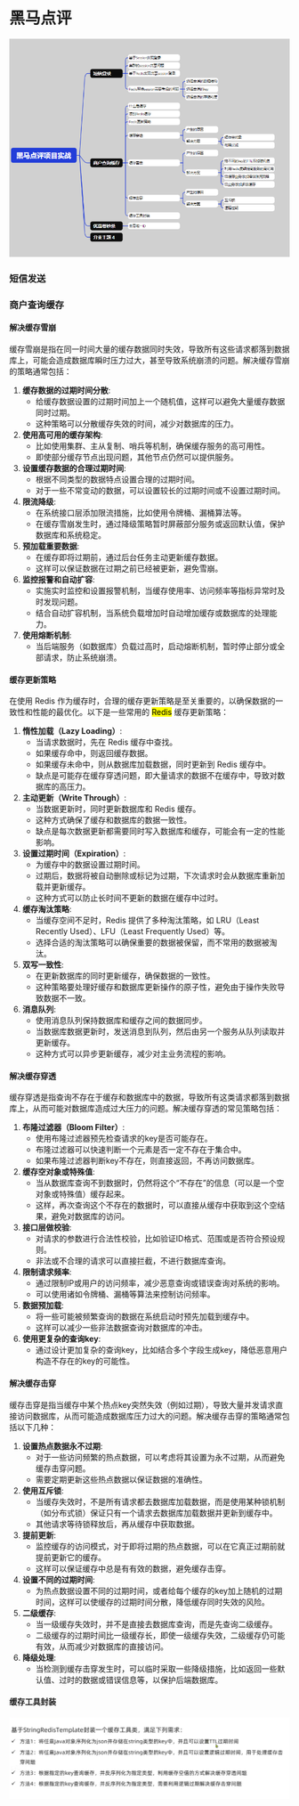 # 黑马点评



![image-20240123210719891](./README_images/image-20240123210719891.png)







### 短信发送



### 商户查询缓存



#### 解决缓存雪崩




缓存雪崩是指在同一时间大量的缓存数据同时失效，导致所有这些请求都落到数据库上，可能会造成数据库瞬时压力过大，甚至导致系统崩溃的问题。解决缓存雪崩的策略通常包括：

1. **缓存数据的过期时间分散**:
    - 给缓存数据设置的过期时间加上一个随机值，这样可以避免大量缓存数据同时过期。
    - 这种策略可以分散缓存失效的时间，减少对数据库的压力。
2. **使用高可用的缓存架构**:
    - 比如使用集群、主从复制、哨兵等机制，确保缓存服务的高可用性。
    - 即使部分缓存节点出现问题，其他节点仍然可以提供服务。
3. **设置缓存数据的合理过期时间**:
    - 根据不同类型的数据特点设置合理的过期时间。
    - 对于一些不常变动的数据，可以设置较长的过期时间或不设置过期时间。
4. **限流降级**:
    - 在系统接口层添加限流措施，比如使用令牌桶、漏桶算法等。
    - 在缓存雪崩发生时，通过降级策略暂时屏蔽部分服务或返回默认值，保护数据库和系统稳定。
5. **预加载重要数据**:
    - 在缓存即将过期前，通过后台任务主动更新缓存数据。
    - 这样可以保证数据在过期之前已经被更新，避免雪崩。
6. **监控报警和自动扩容**:
    - 实施实时监控和设置报警机制，当缓存使用率、访问频率等指标异常时及时发现问题。
    - 结合自动扩容机制，当系统负载增加时自动增加缓存或数据库的处理能力。
7. **使用熔断机制**:
    - 当后端服务（如数据库）负载过高时，启动熔断机制，暂时停止部分或全部请求，防止系统崩溃。





#### 缓存更新策略

在使用 Redis 作为缓存时，合理的缓存更新策略是至关重要的，以确保数据的一致性和性能的最优化。以下是一些常用的 <mark>Redis</mark> 缓存更新策略：

1. **惰性加载（Lazy Loading）**:
    - 当请求数据时，先在 Redis 缓存中查找。
    - 如果缓存命中，则返回缓存数据。
    - 如果缓存未命中，则从数据库加载数据，同时更新到 Redis 缓存中。
    - 缺点是可能存在缓存穿透问题，即大量请求的数据不在缓存中，导致对数据库的高压力。
2. **主动更新（Write Through）**:
    - 当数据更新时，同时更新数据库和 Redis 缓存。
    - 这种方式确保了缓存和数据库的数据一致性。
    - 缺点是每次数据更新都需要同时写入数据库和缓存，可能会有一定的性能影响。
3. **设置过期时间（Expiration）**:
    - 为缓存中的数据设置过期时间。
    - 过期后，数据将被自动删除或标记为过期，下次请求时会从数据库重新加载并更新缓存。
    - 这种方式可以防止长时间不更新的数据在缓存中过时。
4. **缓存淘汰策略**:
    - 当缓存空间不足时，Redis 提供了多种淘汰策略，如 LRU（Least Recently Used）、LFU（Least Frequently Used）等。
    - 选择合适的淘汰策略可以确保重要的数据被保留，而不常用的数据被淘汰。
5. **双写一致性**:
    - 在更新数据库的同时更新缓存，确保数据的一致性。
    - 这种策略要处理好缓存和数据库更新操作的原子性，避免由于操作失败导致数据不一致。
6. **消息队列**:
    - 使用消息队列保持数据库和缓存之间的数据同步。
    - 当数据库数据更新时，发送消息到队列，然后由另一个服务从队列读取并更新缓存。
    - 这种方式可以异步更新缓存，减少对主业务流程的影响。



#### 解决缓存穿透

缓存穿透是指查询不存在于缓存和数据库中的数据，导致所有这类请求都落到数据库上，从而可能对数据库造成过大压力的问题。解决缓存穿透的常见策略包括：

1. **布隆过滤器（Bloom Filter）**:
    - 使用布隆过滤器预先检查请求的key是否可能存在。
    - 布隆过滤器可以快速判断一个元素是否一定不存在于集合中。
    - 如果布隆过滤器判断key不存在，则直接返回，不再访问数据库。
2. **缓存空对象或特殊值**:
    - 当从数据库查询不到数据时，仍然将这个“不存在”的信息（可以是一个空对象或特殊值）缓存起来。
    - 这样，再次查询这个不存在的数据时，可以直接从缓存中获取到这个空结果，避免对数据库的访问。
3. **接口层做校验**:
    - 对请求的参数进行合法性校验，比如验证ID格式、范围或是否符合预设规则。
    - 非法或不合理的请求可以直接拦截，不进行数据库查询。
4. **限制请求频率**:
    - 通过限制IP或用户的访问频率，减少恶意查询或错误查询对系统的影响。
    - 可以使用诸如令牌桶、漏桶等算法来控制访问频率。
5. **数据预加载**:
    - 将一些可能被频繁查询的数据在系统启动时预先加载到缓存中。
    - 这样可以减少一些非法数据查询对数据库的冲击。
6. **使用更复杂的查询key**:
    - 通过设计更加复杂的查询key，比如结合多个字段生成key，降低恶意用户构造不存在的key的可能性。



#### 解决缓存击穿

缓存击穿是指当缓存中某个热点key突然失效（例如过期），导致大量并发请求直接访问数据库，从而可能造成数据库压力过大的问题。解决缓存击穿的策略通常包括以下几种：

1. **设置热点数据永不过期**:
    - 对于一些访问频繁的热点数据，可以考虑将其设置为永不过期，从而避免缓存击穿问题。
    - 需要定期更新这些热点数据以保证数据的准确性。
2. **使用互斥锁**:
    - 当缓存失效时，不是所有请求都去数据库加载数据，而是使用某种锁机制（如分布式锁）保证只有一个请求去数据库加载数据并更新到缓存中。
    - 其他请求等待锁释放后，再从缓存中获取数据。
3. **提前更新**:
    - 监控缓存的访问模式，对于即将过期的热点数据，可以在它真正过期前就提前更新它的缓存。
    - 这样可以保证缓存中总是有有效的数据，避免缓存击穿。
4. **设置不同的过期时间**:
    - 为热点数据设置不同的过期时间，或者给每个缓存的key加上随机的过期时间，这样可以使缓存的过期时间分散，降低缓存同时失效的风险。
5. **二级缓存**:
    - 当一级缓存失效时，并不是直接去数据库查询，而是先查询二级缓存。
    - 二级缓存的过期时间比一级缓存长，即使一级缓存失效，二级缓存仍可能有效，从而减少对数据库的直接访问。
6. **降级处理**:
    - 当检测到缓存击穿发生时，可以临时采取一些降级措施，比如返回一些默认值、过时的数据或错误信息等，以保护后端数据库。






#### 缓存工具封装

![image-20240123174646421](./README_images/image-20240123174646421.png)



